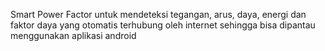 Smart Power Factor untuk mendeteksi tegangan, arus, daya, energi dan faktor daya yang otomatis terhubung oleh internet sehingga bisa dipantau menggunakan aplikasi android

